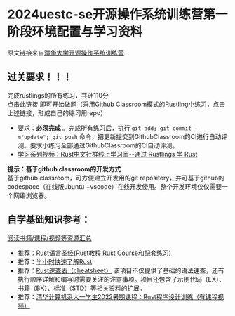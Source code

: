 # 2024uestc-se开源操作系统训练营第一阶段环境配置与学习资料
原文链接来自[清华大学开源操作系统训练营](https://github.com/LearningOS/rust-based-os-comp2024/blob/main/2024-spring-scheduling-1.md?plain=1) 

## 过关要求！！！
完成rustlings的所有练习，共计110分<br>
[点击此链接](https://classroom.github.com/a/LRZH1r8c) 即可开始做题（采用Github Classroom模式的Rustling小练习，点击上述链接，形成自己的练习用repo）
- 要求：**必须完成** 。完成所有练习后，执行 ``git add; git commit -m"update"; git push`` 命令，把更新提交到GithubClassroom的CI进行自动评测。要求小练习全部通过GithubClassroom的CI自动评测。
- [学习系列视频：Rust中文社群线上学习室--通过 Rustlings 学 Rust](https://space.bilibili.com/24917186/search/dynamic?keyword=rustlings)

**提示：基于github classroom的开发方式**<br>
基于github classroom，可方便建立开发用的git repository，并可基于github的 codespace（在线版ubuntu +vscode）在线开发使用。整个开发环境仅仅需要一个网络浏览器。


## 自学基础知识参考：
[阅读书籍/课程/视频等资源汇总](https://github.com/rcore-os/rCore/wiki/study-resource-of-system-programming-in-RUST)
- 推荐：[Rust语言圣经(Rust教程 Rust Course和配套练习)](https://course.rs/)
- 推荐：[半小时快速了解Rust](https://fasterthanli.me/articles/a-half-hour-to-learn-rust)
- 推荐：[Rust速查表（cheatsheet）](https://cheats.rs/) 该项目不仅提供了基础的语法速查，还有执行顺序详解和编写时需要关注的注意事项。项目还包含了示例代码（EX）、书籍（BK）、标准（STD）等相关资料的扩展。
- 推荐：[清华计算机系大一学生2022暑期课程：Rust程序设计训练（有课程视频）](https://lab.cs.tsinghua.edu.cn/rust/)
